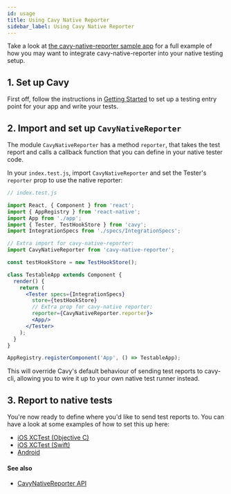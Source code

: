 ```yaml
---
id: usage
title: Using Cavy Native Reporter
sidebar_label: Using Cavy Native Reporter
---
```


Take a look at [the cavy-native-reporter sample app](https://github.com/pixielabs/cavy-native-reporter/tree/master/sampleApp) 
for a full example of how you may want to integrate cavy-native-reporter into
your native testing setup.

## 1. Set up Cavy

First off, follow the instructions in [Getting Started](getting-started/setting-cavy-up.md)
to set up a testing entry point for your app and write your tests.

## 2. Import and set up `CavyNativeReporter`

The module `CavyNativeReporter` has a method `reporter`, that takes the test report
and calls a callback function that you can define in your native tester code.

In your `index.test.js`, import `CavyNativeReporter` and set the Tester's `reporter`
prop to use the native reporter:

```jsx
// index.test.js

import React, { Component } from 'react';
import { AppRegistry } from 'react-native';
import App from './app';
import { Tester, TestHookStore } from 'cavy';
import IntegrationSpecs from './specs/IntegrationSpecs';

// Extra import for cavy-native-reporter:
import CavyNativeReporter from 'cavy-native-reporter';

const testHookStore = new TestHookStore();

class TestableApp extends Component {
  render() {
    return (
      <Tester specs={IntegrationSpecs}
        store={testHookStore}
        // Extra prop for cavy-native reporter:
        reporter={CavyNativeReporter.reporter}>
        <App/>
      </Tester>
    );
  }
}

AppRegistry.registerComponent('App', () => TestableApp);
```

This will override Cavy's default behaviour of sending test reports to cavy-cli,
allowing you to wire it up to your own native test runner instead.

## 3. Report to native tests

You're now ready to define where you'd like to send test reports to. You can
have a look at some examples of how to set this up here:

* [iOS XCTest (Objective C)](./reporting-to-ios-xctest-objective-c)
* [iOS XCTest (Swift)](./reporting-to-ios-xctest-swift)
* [Android](./reporting-to-android)

#### See also

* [CavyNativeReporter API](../../api/cavy-native-reporter)
